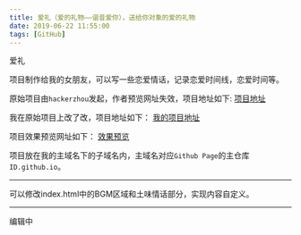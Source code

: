 ```yaml
---
title: 爱礼（爱的礼物——谐音爱你），送给你对象的爱的礼物
date: 2019-06-22 11:55:00
tags: [GitHub]
---
```



爱礼

<!--more-->


项目制作给我的女朋友，可以写一些恋爱情话，记录恋爱时间线，恋爱时间等。

原始项目由`hackerzhou`发起，作者预览网址失效，项目地址如下:
[项目地址](https://github.com/hackerzhou/Love)

我在原始项目上改了改，项目地址如下：
[我的项目地址](https://github.com/AomanHao/loveheart)

项目效果预览网址如下：
[效果预览](http://www.aomanhao.top/loveheart/)

项目放在我的主域名下的子域名内，主域名对应`Github Page`的主仓库`ID.github.io`。

---


可以修改index.html中的BGM区域和土味情话部分，实现内容自定义。

---
编辑中



